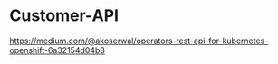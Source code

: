 # Customer-API

https://medium.com/@akoserwal/operators-rest-api-for-kubernetes-openshift-6a32154d04b8


